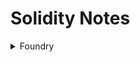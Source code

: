 # Solidity Notes


<details>
<summary>Foundry</summary>

### What is Foundry?
Foundry is a comprehensive toolkit for developing, testing, and deploying smart contracts on the Ethereum blockchain. It is designed to streamline the entire development process, offering a suite of tools that manage dependencies, compile projects, run tests, deploy contracts, and interact with the blockchain directly from the command line.

### Why is Foundry Used?
Foundry is used because it provides several advantages over traditional Solidity development environments:
1. **Speed and Performance**: Foundry is known for its exceptional speed, especially when it comes to compiling and running tests. Its Rust-based build system contributes significantly to its performance.
2. **Solidity-First Approach**: Foundry allows developers to write tests directly in Solidity, which can be a significant advantage for those who prefer staying within the same language.
3. **Advanced Testing Features**: Foundry offers built-in fuzz testing, which generates random inputs to test your contracts for edge cases, helping ensure the robustness of your code.
4. **Minimal Dependencies**: Foundry requires minimal setup and dependencies, making it easier to get started and less prone to integration issues.
5. **Comprehensive Toolchain**: Foundry includes tools like Forge (for building, testing, and deploying contracts), Cast (for interacting with contracts and sending transactions), Anvil (a local Ethereum development node), and Chisel (a Solidity REPL).

### Why Do People Use Foundry Instead of Traditional Solidity IDEs?
People use Foundry instead of traditional Solidity IDEs for several reasons:
1. **Performance**: Foundry's Rust-based tooling offers faster compilation and testing compared to traditional IDEs.
2. **Testing Capabilities**: Foundry's advanced testing features, such as fuzz testing and invariant testing, provide more robust testing options.
3. **Command-Line Interface**: Foundry's CLI allows for more efficient and streamlined development workflows, reducing the need for context switching.
4. **Isolation and Repeatability**: Foundry emphasizes test isolation and repeatability, ensuring that each test's state doesn't interfere with another, leading to more reliable and consistent tests.
5. **Cheatcodes**: Foundry introduces "Cheatcodes," which are shortcuts or functionalities that provide developers with a rapid way to perform common tasks during testing.

### Issues with Traditional Solidity IDEs
Traditional Solidity IDEs, such as Remix, Truffle, and Hardhat, have their own set of challenges:
1. **Performance**: Traditional IDEs may not be as fast as Foundry, especially when it comes to compiling and running tests.
2. **Complex Setup**: Some IDEs require more complex setup and dependencies, which can be a barrier for new developers.
3. **Limited Testing Features**: While traditional IDEs offer testing capabilities, they may not be as advanced or integrated as Foundry's testing features.
4. **Error Handling**: Traditional IDEs may have limitations in error handling and debugging, making it harder to identify and resolve issues.

Foundry addresses these issues by providing a more streamlined, efficient, and powerful development environment for smart contract development.
</details>
